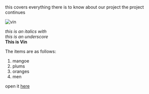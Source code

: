 this covers everything there is to know about our project 
the project continues

![vin](https://vin-project.s3.amazonaws.com/project-images/drama%2Byoko.JPEG)

*this is an italics with* <br>
_this is an underscore_ <br>
**This is Vin**

The items are as follows:
1. mangoe
2. plums
3. oranges
4. men

open it [here](https://www.youtube.com/)
